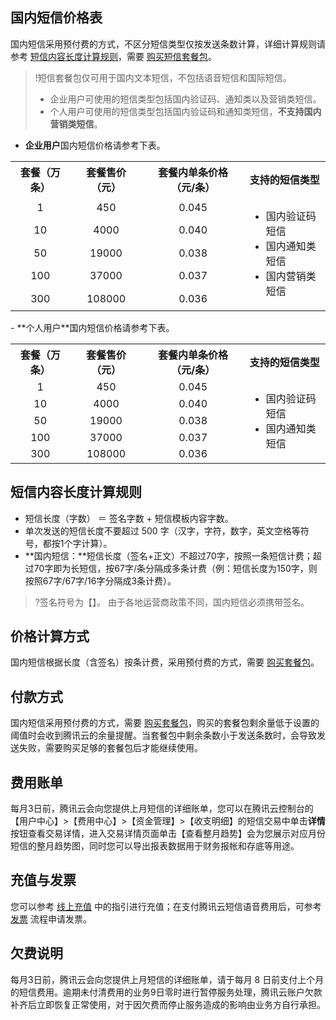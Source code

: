 ## 国内短信价格表
国内短信采用预付费的方式，不区分短信类型仅按发送条数计算，详细计算规则请参考 [短信内容长度计算规则](#size)，需要 [购买短信套餐包](https://buy.cloud.tencent.com/sms)。
>!短信套餐包仅可用于国内文本短信，不包括语音短信和国际短信。
>- 企业用户可使用的短信类型包括国内验证码、通知类以及营销类短信。
>- 个人用户可使用的短信类型包括国内验证码和通知类短信，**不支持国内营销类短信**。

- **企业用户**国内短信价格请参考下表。
<table>
   <tr>
        <th>套餐（万条）</td> 
		<th>套餐售价（元）</td> 
		<th>套餐内单条价格（元/条） </td>   
			<th>支持的短信类型 </td>   
   </tr>
   <tr>
        <td align="center">1</td> 
		<td align="center">450</td>
		<td align="center">0.045</td>
		<td  rowspan="5"><ul><li>国内验证码短信</li><li>国内通知类短信</li><li>国内营销类短信</li></ul></td>
   </tr>
        <td align="center">10</td> 
		<td align="center">4000</td>
		<td align="center">0.040</td>
   </tr>
        <td align="center">50</td> 
		<td align="center">19000</td>
		<td align="center">0.038</td>
   </tr>
        <td align="center">100</td> 
		<td align="center">37000</td>
		<td align="center">0.037</td>
   </tr>
        <td align="center">300</td> 
		<td align="center">108000</td>
		<td align="center">0.036</td>
   </tr>
</table>
- **个人用户**国内短信价格请参考下表。
<table>
   <tr>
        <th>套餐（万条）</td> 
		<th>套餐售价（元）</td> 
		<th>套餐内单条价格（元/条） </td>   
			<th>支持的短信类型  </td>   
   </tr>
   <tr>
        <td align="center">1</td> 
		<td align="center">450</td>
		<td align="center">0.045</td>
		<td  rowspan="5"><ul><li>国内验证码短信</li><li>国内通知类短信</li></ul></td>
   </tr>
        <td align="center">10</td> 
		<td align="center">4000</td>
		<td align="center">0.040</td>
   </tr>
        <td align="center">50</td> 
		<td align="center">19000</td>
		<td align="center">0.038</td>
   </tr>
        <td align="center">100</td> 
		<td align="center">37000</td>
		<td align="center">0.037</td>
   </tr>
        <td align="center">300</td> 
		<td align="center">108000</td>
		<td align="center">0.036</td>
   </tr>
</table>



<span id="size"></span>
## 短信内容长度计算规则
- 短信长度（字数） ＝ 签名字数 + 短信模板内容字数。
- 单次发送的短信长度不要超过 500 字（汉字，字符，数字，英文空格等符号，都按1个字计算）。
- **国内短信：**短信长度（签名+正文）不超过70字，按照一条短信计费；超过70字即为长短信，按67字/条分隔成多条计费（例：短信长度为150字，则按照67字/67字/16字分隔成3条计费）。

>?签名符号为【】。
由于各地运营商政策不同，国内短信必须携带签名。


## 价格计算方式
国内短信根据长度（含签名）按条计费，采用预付费的方式，需要 [购买套餐包](https://buy.cloud.tencent.com/sms)。

## 付款方式
国内短信采用预付费的方式，需要 [购买套餐包](https://buy.cloud.tencent.com/sms)，购买的套餐包剩余量低于设置的阈值时会收到腾讯云的余量提醒。当套餐包中剩余条数小于发送条数时，会导致发送失败，需要购买足够的套餐包后才能继续使用。

## 费用账单
每月3日前，腾讯云会向您提供上月短信的详细账单，您可以在腾讯云控制台的【用户中心】>【费用中心】>【资金管理】>【收支明细】的短信交易中单击**详情**按钮查看交易详情，进入交易详情页面单击【查看整月趋势】会为您展示对应月份短信的整月趋势图，同时您可以导出报表数据用于财务报帐和存底等用途。

## 充值与发票
您可以参考 [线上充值](https://cloud.tencent.com/document/product/555/9902) 中的指引进行充值；在支付腾讯云短信语音费用后，可参考 [发票](https://cloud.tencent.com/document/product/555/7434) 流程申请发票。

## 欠费说明
每月3日前，腾讯云会向您提供上月短信的详细账单，请于每月 8 日前支付上个月的短信费用。逾期未付清费用的业务9日零时进行暂停服务处理，腾讯云账户欠款补齐后立即恢复正常使用，对于因欠费而停止服务造成的影响由业务方自行承担。
